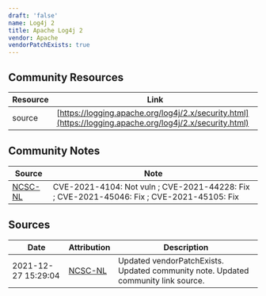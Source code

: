 ```yaml
---
draft: 'false'
name: Log4j 2
title: Apache Log4j 2
vendor: Apache
vendorPatchExists: true
---
```



## Community Resources
| Resource | Link |
| --- | --- |
| source | [https://logging.apache.org/log4j/2.x/security.html](https://logging.apache.org/log4j/2.x/security.html) |

## Community Notes
| Source | Note |
| --- | --- |
| [NCSC-NL](https://github.com/NCSC-NL/log4shell/blob/main/software/README.md) | CVE-2021-4104: Not vuln ; CVE-2021-44228: Fix ; CVE-2021-45046: Fix ; CVE-2021-45105: Fix </ul> |

## Sources
| Date | Attribution | Description |
| --- | --- | --- |
| 2021-12-27 15:29:04 | [NCSC-NL](https://github.com/NCSC-NL/log4shell/blob/main/software/README.md) | Updated vendorPatchExists. Updated community note. Updated community link source.  |
